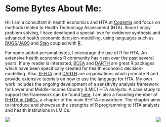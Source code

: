 # Some Bytes About Me:
Hi! I am a consultant in health economics and HTA at [Cogentia](https://cogentia.co.uk) and focus on methods related to Health Technology Assessment (HTA). Since I enjoy problem solving, I have developed a special love for evidence synthesis and advanced health economic decision-modelling, using languages such as [BUGS](https://en.wikipedia.org/wiki/OpenBUGS)/[JAGS](https://en.wikipedia.org/wiki/Just_another_Gibbs_sampler) and [Stan](https://en.wikipedia.org/wiki/Stan_(software)) coupled with [R](https://en.wikipedia.org/wiki/R_(programming_language)).

For some added personal bytes, I encourage the use of R for HTA. An extensive health economics R community has risen over the past several years. If any reader is interested, [BCEA](https://github.com/giabaio/BCEA) and [DARTH](https://github.com/DARTH-git) are great R packages which have been specifically  created for health economic decision-modelling. Also, [R-HTA](https://r-hta.org/) and [DARTH](https://darthworkgroup.com/) are organisations which promote R and provide extensive tutorials on how to use the language for HTA. My own work includes the ongoing development of a sensitivity analysis framework for Lower and Middle-Income Country (LMIC) HTA analysts. A case study to support the framework can be found [here](https://github.com/jSoboil/Dissertation). I am also a founding member of [R-HTA in LMICs](https://twitter.com/rhta_lmics), a chapter of the main R-HTA consortium. The chapter aims to introduce and showcase the strengths of R programming to HTA analysts and health institutions in LMICs.

<a href="https://github.com/anuraghazra/github-readme-stats">
  <img align = "left" src = "https://github-readme-stats.vercel.app/api/top-langs/?username=jSoboil&repo=github-readme-stats&hide=css,html,postscript,scss,RichTextFormat" />
  <p>

  </p>
  <img align = "right" src = "https://github-readme-stats.vercel.app/api?username=jSoboil&repo=github-readme-stats$show_icons=true&hide=stars&custom_title=Stats&count_private=true" />
  </a>
